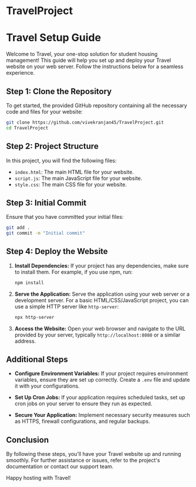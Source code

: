 # TravelProject
# Travel Setup Guide

Welcome to Travel, your one-stop solution for student housing management! This guide will help you set up and deploy your Travel website on your web server. Follow the instructions below for a seamless experience.

## Step 1: Clone the Repository

To get started, the provided GitHub repository containing all the necessary code and files for your website:

```bash
git clone https://github.com/vivekranjan45/TravelProject.git
cd TravelProject
```

## Step 2: Project Structure

In this project, you will find the following files:

- `index.html`: The main HTML file for your website.
- `script.js`: The main JavaScript file for your website.
- `style.css`: The main CSS file for your website.

## Step 3: Initial Commit

Ensure that you have committed your initial files:

```bash
git add .
git commit -m "Initial commit"
```

## Step 4: Deploy the Website

1. **Install Dependencies:** If your project has any dependencies, make sure to install them. For example, if you use npm, run:

   ```bash
   npm install
   ```

2. **Serve the Application:** Serve the application using your web server or a development server. For a basic HTML/CSS/JavaScript project, you can use a simple HTTP server like `http-server`:

   ```bash
   npx http-server
   ```

3. **Access the Website:** Open your web browser and navigate to the URL provided by your server, typically `http://localhost:8080` or a similar address.

## Additional Steps

- **Configure Environment Variables:** If your project requires environment variables, ensure they are set up correctly. Create a `.env` file and update it with your configurations.

- **Set Up Cron Jobs:** If your application requires scheduled tasks, set up cron jobs on your server to ensure they run as expected.

- **Secure Your Application:** Implement necessary security measures such as HTTPS, firewall configurations, and regular backups.

## Conclusion

By following these steps, you'll have your Travel website up and running smoothly. For further assistance or issues, refer to the project's documentation or contact our support team.

Happy hosting with Travel!
